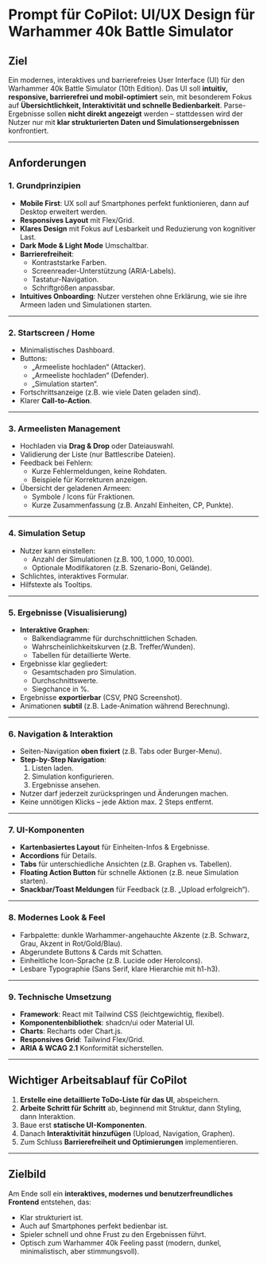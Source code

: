 # Prompt für CoPilot: UI/UX Design für Warhammer 40k Battle Simulator

## Ziel

Ein modernes, interaktives und barrierefreies User Interface (UI) für den Warhammer 40k Battle Simulator (10th Edition).
Das UI soll **intuitiv, responsive, barrierefrei und mobil-optimiert** sein, mit besonderem Fokus auf **Übersichtlichkeit, Interaktivität und schnelle Bedienbarkeit**.
Parse-Ergebnisse sollen **nicht direkt angezeigt** werden – stattdessen wird der Nutzer nur mit **klar strukturierten Daten und Simulationsergebnissen** konfrontiert.

---

## Anforderungen

### 1. Grundprinzipien

- **Mobile First**: UX soll auf Smartphones perfekt funktionieren, dann auf Desktop erweitert werden.
- **Responsives Layout** mit Flex/Grid.
- **Klares Design** mit Fokus auf Lesbarkeit und Reduzierung von kognitiver Last.
- **Dark Mode & Light Mode** Umschaltbar.
- **Barrierefreiheit**:
  - Kontraststarke Farben.
  - Screenreader-Unterstützung (ARIA-Labels).
  - Tastatur-Navigation.
  - Schriftgrößen anpassbar.
- **Intuitives Onboarding**: Nutzer verstehen ohne Erklärung, wie sie ihre Armeen laden und Simulationen starten.

---

### 2. Startscreen / Home

- Minimalistisches Dashboard.
- Buttons:
  - „Armeeliste hochladen“ (Attacker).
  - „Armeeliste hochladen“ (Defender).
  - „Simulation starten“.
- Fortschrittsanzeige (z.B. wie viele Daten geladen sind).
- Klarer **Call-to-Action**.

---

### 3. Armeelisten Management

- Hochladen via **Drag & Drop** oder Dateiauswahl.
- Validierung der Liste (nur Battlescribe Dateien).
- Feedback bei Fehlern:
  - Kurze Fehlermeldungen, keine Rohdaten.
  - Beispiele für Korrekturen anzeigen.
- Übersicht der geladenen Armeen:
  - Symbole / Icons für Fraktionen.
  - Kurze Zusammenfassung (z.B. Anzahl Einheiten, CP, Punkte).

---

### 4. Simulation Setup

- Nutzer kann einstellen:
  - Anzahl der Simulationen (z.B. 100, 1.000, 10.000).
  - Optionale Modifikatoren (z.B. Szenario-Boni, Gelände).
- Schlichtes, interaktives Formular.
- Hilfstexte als Tooltips.

---

### 5. Ergebnisse (Visualisierung)

- **Interaktive Graphen**:
  - Balkendiagramme für durchschnittlichen Schaden.
  - Wahrscheinlichkeitskurven (z.B. Treffer/Wunden).
  - Tabellen für detaillierte Werte.
- Ergebnisse klar gegliedert:
  - Gesamtschaden pro Simulation.
  - Durchschnittswerte.
  - Siegchance in %.
- Ergebnisse **exportierbar** (CSV, PNG Screenshot).
- Animationen **subtil** (z.B. Lade-Animation während Berechnung).

---

### 6. Navigation & Interaktion

- Seiten-Navigation **oben fixiert** (z.B. Tabs oder Burger-Menu).
- **Step-by-Step Navigation**:
  1. Listen laden.
  2. Simulation konfigurieren.
  3. Ergebnisse ansehen.
- Nutzer darf jederzeit zurückspringen und Änderungen machen.
- Keine unnötigen Klicks – jede Aktion max. 2 Steps entfernt.

---

### 7. UI-Komponenten

- **Kartenbasiertes Layout** für Einheiten-Infos & Ergebnisse.
- **Accordions** für Details.
- **Tabs** für unterschiedliche Ansichten (z.B. Graphen vs. Tabellen).
- **Floating Action Button** für schnelle Aktionen (z.B. neue Simulation starten).
- **Snackbar/Toast Meldungen** für Feedback (z.B. „Upload erfolgreich“).

---

### 8. Modernes Look & Feel

- Farbpalette: dunkle Warhammer-angehauchte Akzente (z.B. Schwarz, Grau, Akzent in Rot/Gold/Blau).
- Abgerundete Buttons & Cards mit Schatten.
- Einheitliche Icon-Sprache (z.B. Lucide oder HeroIcons).
- Lesbare Typographie (Sans Serif, klare Hierarchie mit h1-h3).

---

### 9. Technische Umsetzung

- **Framework**: React mit Tailwind CSS (leichtgewichtig, flexibel).
- **Komponentenbibliothek**: shadcn/ui oder Material UI.
- **Charts**: Recharts oder Chart.js.
- **Responsives Grid**: Tailwind Flex/Grid.
- **ARIA & WCAG 2.1** Konformität sicherstellen.

---

## Wichtiger Arbeitsablauf für CoPilot

1. **Erstelle eine detaillierte ToDo-Liste für das UI**, abspeichern.
2. **Arbeite Schritt für Schritt** ab, beginnend mit Struktur, dann Styling, dann Interaktion.
3. Baue erst **statische UI-Komponenten**.
4. Danach **Interaktivität hinzufügen** (Upload, Navigation, Graphen).
5. Zum Schluss **Barrierefreiheit und Optimierungen** implementieren.

---

## Zielbild

Am Ende soll ein **interaktives, modernes und benutzerfreundliches Frontend** entstehen, das:

- Klar strukturiert ist.
- Auch auf Smartphones perfekt bedienbar ist.
- Spieler schnell und ohne Frust zu den Ergebnissen führt.
- Optisch zum Warhammer 40k Feeling passt (modern, dunkel, minimalistisch, aber stimmungsvoll).
